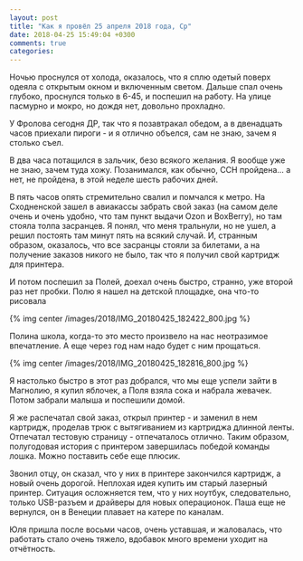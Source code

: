 ```yaml
---
layout: post
title: "Как я провёл 25 апреля 2018 года, Ср"
date: 2018-04-25 15:49:04 +0300
comments: true
categories: 
---
```

Ночью проснулся от холода, оказалось, что я сплю одетый поверх одеяла с открытым окном и включенным светом. Дальше спал очень глубоко, проснулся только в 6-45, и поспешил на работу. На улице пасмурно и мокро, но дождя нет, довольно прохладно.

У Фролова сегодня ДР, так что я позавтракал обедом, а в двенадцать часов приехали пироги - и я отлично объелся, сам не знаю, зачем я столько съел.

В два часа потащился в зальчик, безо всякого желания. Я вообще уже не знаю, зачем туда хожу. Позанимался, как обычно, ССН пройдена... а нет, не пройдена, в этой неделе шесть рабочих дней.

В пять часов опять стремительно свалил и помчался к метро. На Сходненской зашел в авиакассы забрать свой заказ (на самом деле очень и очень удобно, что там пункт выдачи Ozon и BoxBerry), но там стояла толпа засранцев. Я понял, что меня тральнули, но не ушел, а решил постоять там минут пять на всякий случай. И, странным образом, оказалось, что все засранцы стояли за билетами, а на получение заказов никого не было, так что я получил свой картридж для принтера.

И потом поспешил за Полей, доехал очень быстро, странно, уже второй раз нет пробки. Полю я нашел на детской площадке, она что-то рисовала

{% img center /images/2018/IMG_20180425_182422_800.jpg %}

Полина школа, когда-то это место произвело на нас неотразимое впечатление. А еще через год нам надо будет с ним прощаться.

{% img center /images/2018/IMG_20180425_182816_800.jpg %}

Я настолько быстро в этот раз добрался, что мы еще успели зайти в Магнолию, я купил яблочек, а Поля взяла сока и набрала жевачек. Потом забрали малыша и поспешили домой.

Я же распечатал свой заказ, открыл принтер - и заменил в нем картридж, проделав трюк с вытягиванием из картриджа длинной ленты. Отпечатал тестовую страницу - отпечаталось отлично. Таким образом, полугодовая история с принтером завершилась победой команды лошка. Можно поставить себе еще плюсик.

Звонил отцу, он сказал, что у них в принтере закончился картридж, а новый очень дорогой. Неплохая идея купить им старый лазерный принтер. Ситуация осложняется тем, что у них ноутбук, следовательно, только USB-разъем и драйверы для новых операционок. Паша еще не вернулся, он в Венеции плавает на катере по каналам.

Юля пришла после восьми часов, очень уставшая, и жаловалась, что работать стало очень тяжело, вдобавок много времени уходит на отчётность.
